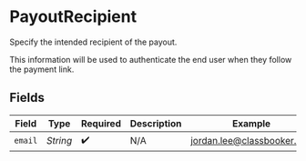 # PayoutRecipient

Specify the intended recipient of the payout.

This information will be used to authenticate the end user when they follow the payment link.


## Fields

| Field                      | Type                       | Required                   | Description                | Example                    |
| -------------------------- | -------------------------- | -------------------------- | -------------------------- | -------------------------- |
| `email`                    | *String*                   | :heavy_check_mark:         | N/A                        | jordan.lee@classbooker.dev |